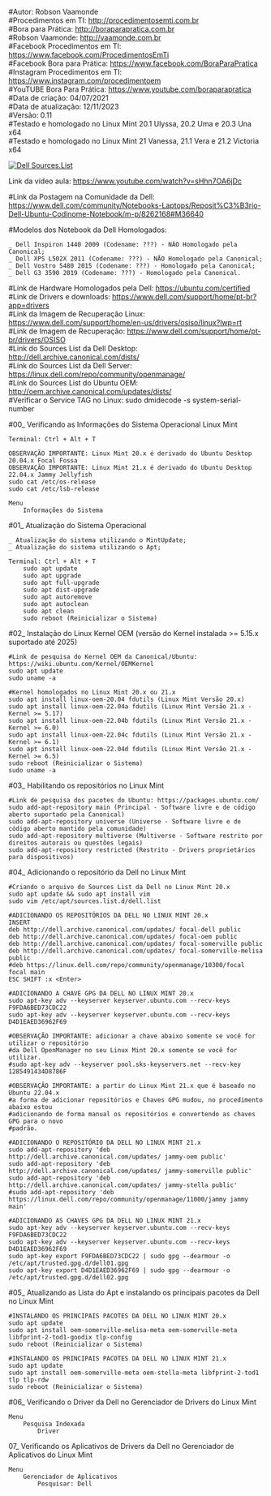 #Autor: Robson Vaamonde<br>
#Procedimentos em TI: http://procedimentosemti.com.br<br>
#Bora para Prática: http://boraparapratica.com.br<br>
#Robson Vaamonde: http://vaamonde.com.br<br>
#Facebook Procedimentos em TI: https://www.facebook.com/ProcedimentosEmTi<br>
#Facebook Bora para Prática: https://www.facebook.com/BoraParaPratica<br>
#Instagram Procedimentos em TI: https://www.instagram.com/procedimentoem<br>
#YouTUBE Bora Para Prática: https://www.youtube.com/boraparapratica<br>
#Data de criação: 04/07/2021<br>
#Data de atualização: 12/11/2023<br>
#Versão: 0.11<br>
#Testado e homologado no Linux Mint 20.1 Ulyssa, 20.2 Uma e 20.3 Una x64<br>
#Testado e homologado no Linux Mint 21 Vanessa, 21.1 Vera e 21.2 Victoria x64

[![Dell Sources.List](http://img.youtube.com/vi/Hhn7OA6jDc/0.jpg)](https://www.youtube.com/watch?v=sHhn7OA6jDc "Dell Sources.List")

Link da vídeo aula: https://www.youtube.com/watch?v=sHhn7OA6jDc

#Link da Postagem na Comunidade da Dell: https://www.dell.com/community/Notebooks-Laptops/Reposit%C3%B3rio-Dell-Ubuntu-Codinome-Notebook/m-p/8262168#M36640

#Modelos dos Notebook da Dell Homologados:

	_ Dell Inspiron 1440 2009 (Codename: ???) - NÃO Homologado pela Canonical;
	_ Dell XPS L502X 2011 (Codename: ???) - NÃO Homologado pela Canonical;
	_ Dell Vostro 5480 2015 (Codename: ???) - Homologado pela Canonical;
	_ Dell G3 3590 2019 (Codename: ???) - Homologado pela Canonical.

#Link de Hardware Homologados pela Dell: https://ubuntu.com/certified<br>
#Link de Drivers e downloads: https://www.dell.com/support/home/pt-br?app=drivers<br>
#Link da Imagem de Recuperação Linux: https://www.dell.com/support/home/en-us/drivers/osiso/linux?lwp=rt<br>
#Link de Imagem de Recuperação: https://www.dell.com/support/home/pt-br/drivers/OSISO<br>
#Link do Sources List da Dell Desktop: http://dell.archive.canonical.com/dists/<br>
#Link do Sources List da Dell Server: https://linux.dell.com/repo/community/openmanage/<br>
#Link do Sources List do Ubuntu OEM: http://oem.archive.canonical.com/updates/dists/<br>
#Verificar o Service TAG no Linux: sudo dmidecode -s system-serial-number

#00_ Verificando as Informações do Sistema Operacional Linux Mint<br>

	Terminal: Ctrl + Alt + T

	OBSERVAÇÃO IMPORTANTE: Linux Mint 20.x é derivado do Ubuntu Desktop 20.04.x Focal Fossa 
	OBSERVAÇÃO IMPORTANTE: Linux Mint 21.x é derivado do Ubuntu Desktop 22.04.x Jammy Jellyfish
	sudo cat /etc/os-release
	sudo cat /etc/lsb-release

	Menu
		Informações do Sistema
		
#01_ Atualização do Sistema Operacional<br>

	_ Atualização do sistema utilizando o MintUpdate;
	_ Atualização do sistema utilizando o Apt;

	Terminal: Ctrl + Alt + T
		sudo apt update
		sudo apt upgrade
		sudo apt full-upgrade
		sudo apt dist-upgrade
		sudo apt autoremove
		sudo apt autoclean
		sudo apt clean
		sudo reboot (Reinicializar o Sistema)

#02_ Instalação do Linux Kernel OEM (versão do Kernel instalada >= 5.15.x suportado até 2025)<br>

	#Link de pesquisa do Kernel OEM da Canonical/Ubuntu: https://wiki.ubuntu.com/Kernel/OEMKernel
	sudo apt update
	sudo uname -a
	
	#Kernel homologados no Linux Mint 20.x ou 21.x
	sudo apt install linux-oem-20.04 fdutils (Linux Mint Versão 20.x)
	sudo apt install linux-oem-22.04a fdutils (Linux Mint Versão 21.x - Kernel >= 5.17)
	sudo apt install linux-oem-22.04b fdutils (Linux Mint Versão 21.x - Kernel >= 6.0)
	sudo apt install linux-oem-22.04c fdutils (Linux Mint Versão 21.x - Kernel >= 6.1)
	sudo apt install linux-oem-22.04d fdutils (Linux Mint Versão 21.x - Kernel >= 6.5)
	sudo reboot (Reinicializar o Sistema)
	sudo uname -a

#03_ Habilitando os repositórios no Linux Mint<br>

	#Link de pesquisa dos pacotes do Ubuntu: https://packages.ubuntu.com/
	sudo add-apt-repository main (Principal - Software livre e de código aberto suportado pela Canonical)
	sudo add-apt-repository universe (Universe - Software livre e de código aberto mantido pela comunidade)
	sudo add-apt-repository multiverse (Multiverse - Software restrito por direitos autorais ou questões legais)
	sudo add-apt-repository restricted (Restrito - Drivers proprietários para dispositivos)

#04_ Adicionando o repositório da Dell no Linux Mint<br>	

	#Criando o arquivo do Sources List da Dell no Linux Mint 20.x
	sudo apt update && sudo apt install vim
	sudo vim /etc/apt/sources.list.d/dell.list

	#ADICIONANDO OS REPOSITÓRIOS DA DELL NO LINUX MINT 20.x	
	INSERT
	deb http://dell.archive.canonical.com/updates/ focal-dell public
	deb http://dell.archive.canonical.com/updates/ focal-oem public
	deb http://dell.archive.canonical.com/updates/ focal-somerville public
	deb http://dell.archive.canonical.com/updates/ focal-somerville-melisa public
	#deb https://linux.dell.com/repo/community/openmanage/10300/focal focal main
	ESC SHIFT :x <Enter>

	#ADICIONANDO A CHAVE GPG DA DELL NO LINUX MINT 20.x
	sudo apt-key adv --keyserver keyserver.ubuntu.com --recv-keys F9FDA6BED73CDC22
	sudo apt-key adv --keyserver keyserver.ubuntu.com --recv-keys D4D1EAED36962F69
	
	#OBSERVAÇÃO IMPORTANTE: adicionar a chave abaixo somente se você for utilizar o repositório
	#da Dell OpenManager no seu Linux Mint 20.x somente se você for utilizar.
	#sudo apt-key adv --keyserver pool.sks-keyservers.net --recv-key 1285491434D8786F

	#OBSERVAÇÃO IMPORTANTE: a partir do Linux Mint 21.x que é baseado no Ubuntu 22.04.x
	#a forma de adicionar repositórios e Chaves GPG mudou, no procedimento abaixo estou
	#adicionando de forma manual os repositórios e convertendo as chaves GPG para o novo
	#padrão.
	
	#ADICIONANDO O REPOSITÓRIO DA DELL NO LINUX MINT 21.x
	sudo add-apt-repository 'deb http://dell.archive.canonical.com/updates/ jammy-oem public'
	sudo add-apt-repository 'deb http://dell.archive.canonical.com/updates/ jammy-somerville public'
	sudo add-apt-repository 'deb http://dell.archive.canonical.com/updates/ jammy-stella public'
	#sudo add-apt-repository 'deb https://linux.dell.com/repo/community/openmanage/11000/jammy jammy main'

	#ADICIONANDO AS CHAVES GPG DA DELL NO LINUX MINT 21.x
	sudo apt-key adv --keyserver keyserver.ubuntu.com --recv-keys F9FDA6BED73CDC22
	sudo apt-key adv --keyserver keyserver.ubuntu.com --recv-keys D4D1EAED36962F69
	sudo apt-key export F9FDA6BED73CDC22 | sudo gpg --dearmour -o /etc/apt/trusted.gpg.d/dell01.gpg
	sudo apt-key export D4D1EAED36962F69 | sudo gpg --dearmour -o /etc/apt/trusted.gpg.d/dell02.gpg

#05_ Atualizando as Lista do Apt e instalando os principais pacotes da Dell no Linux Mint

	#INSTALANDO OS PRINCIPAIS PACOTES DA DELL NO LINUX MINT 20.x
	sudo apt update
	sudo apt install oem-somerville-melisa-meta oem-somerville-meta libfprint-2-tod1-goodix tlp-config
	sudo reboot (Reinicializar o Sistema)

	#INSTALANDO OS PRINCIPAIS PACOTES DA DELL NO LINUX MINT 21.x
	sudo apt update
	sudo apt install oem-somerville-meta oem-stella-meta libfprint-2-tod1 tlp tlp-rdw
	sudo reboot (Reinicializar o Sistema)

#06_ Verificando o Driver da Dell no Gerenciador de Drivers do Linux Mint

	Menu
		Pesquisa Indexada
			Driver

07_ Verificando os Aplicativos de Drivers da Dell no Gerenciador de Aplicativos do Linux Mint

	Menu
		Gerenciador de Aplicativos
			Pesquisar: Dell